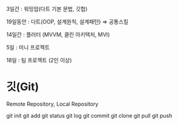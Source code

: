3일간 : 워밍업(다트 기본 문법, 깃헙) 

19일동안 : 다트(OOP, 설계원칙, 설계패턴) ⇒ 공통스킬 

14일간 : 플러터 (MVVM, 클린 아키텍처, MVI) 

5일 : 미니 프로젝트 

18일 : 팀 프로젝트 (2인 이상) 

# 깃(Git)

Remote Repository, Local Repository

git init
git add
git status
git log
git commit
git clone
git pull
git push
